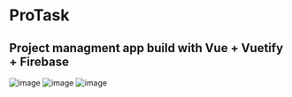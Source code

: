# ProTask

## Project managment app build with Vue + Vuetify + Firebase

![image](https://user-images.githubusercontent.com/26104823/50228737-aaea0b00-0376-11e9-9aac-13d5b7054801.png)
![image](https://user-images.githubusercontent.com/26104823/50228741-ae7d9200-0376-11e9-9753-d156f809330c.png)
![image](https://user-images.githubusercontent.com/26104823/50228749-b2a9af80-0376-11e9-9fd7-13f9b4dde5f6.png)

